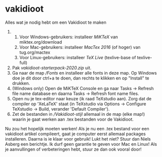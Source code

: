 # vakidioot
Alles wat je nodig hebt om een Vakidioot te maken

1. 1. Voor Windows-gebruikers: installeer *MiKTeX* van miktex.org/download
   2. Voor Mac-gebruikers: installeer *MacTex 2016* (of hoger) van tug.org/mactex
   3. Voor Linux-gebruikers: installeer *TeX Live* (texlive-base of texlive-full)
2. Pak *vakidioot-starterpack-2020.zip* uit.
3. Ga naar de map */Fonts* en installeer alle fonts in deze map. Op Windows doe je dit door ctrl+a te doen, dan rechts te klikken en op "Install" te drukken.
4. (Windows only) Open de MiKTeX Console en ga naar Tasks -> Refresh file name database en daarna Tasks -> Refresh font name files.
5. Open nu je tex-editor naar keuze (ik raad TeXstudio aan). Zorg dat de compiler op 'XeLaTeX' staat (in TeXstudio via Options -> Configure TeXstudio -> Build, verander 'Default Compiler').
6. Zet de bestanden in */Vakidioot-stijl* allemaal in de map (elke map!) waarin je gaat werken aan .tex bestanden voor de Vakidioot.

Nu zou het hopelijk moeten werken! Als je nu een .tex bestand voor een vakidioot artikel compileert, gaat je computer eerst allemaal packages installeren. Daarna is ie klaar voor gebruik! Lukt het niet? Stuur dan Niels Asberg een berichtje.  Ik durf geen garantie te geven voor Mac en Linux! Als je aanvullingen of verbeteringen hebt, stuur ze dan ook vooral door!

